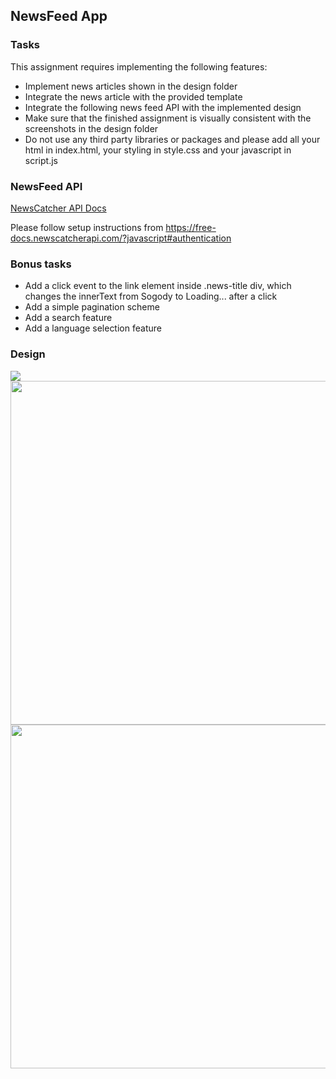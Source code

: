 ## NewsFeed App
### Tasks

This assignment requires implementing the following features:

- Implement news articles shown in the design folder
- Integrate the news article with the provided template
- Integrate the following news feed API with the implemented design
- Make sure that the finished assignment is visually consistent with the screenshots in the design folder
- Do not use any third party libraries or packages and please add all your html in index.html, your styling in style.css and your javascript in script.js

### NewsFeed API

[NewsCatcher API Docs](
https://free-docs.newscatcherapi.com/?javascript#introduction)

Please follow setup instructions from https://free-docs.newscatcherapi.com/?javascript#authentication

### Bonus tasks

- Add a click event to the link element inside .news-title div, which changes the innerText from Sogody to Loading... after a click
- Add a simple pagination scheme
- Add a search feature
- Add a language selection feature

### Design

<div>
  <img src="design/desktop.png">
  <img src="design/tablet.png" height="550px">
  <img src="design/mobile.png" height="550px">
</div>

